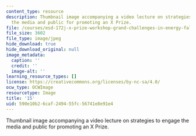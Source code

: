 ```yaml
---
content_type: resource
description: Thumbnail image accompanying a video lecture on strategies to engage
  the media and public for promoting an X Prize.
file: /courses/esd-172j-x-prize-workshop-grand-challenges-in-energy-fall-2009/590e10b26caf249455fc56741e8e91e4_15.jpg
file_size: 3602
file_type: image/jpeg
hide_download: true
hide_download_original: null
image_metadata:
  caption: ''
  credit: ''
  image-alt: ''
learning_resource_types: []
license: https://creativecommons.org/licenses/by-nc-sa/4.0/
ocw_type: OCWImage
resourcetype: Image
title: '15'
uid: 590e10b2-6caf-2494-55fc-56741e8e91e4
---
```

Thumbnail image accompanying a video lecture on strategies to engage the media and public for promoting an X Prize.